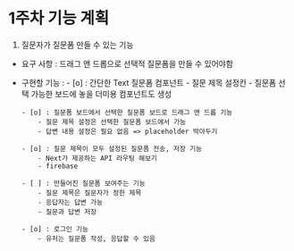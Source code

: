 # 1주차 기능 계획

1. 질문자가 질문폼 만들 수 있는 기능

- 요구 사항 : 드래그 앤 드롭으로 선택적 질문폼을 만들 수 있어야함

- 구현할 기능 : - [o] : 간단한 Text 질문폼 컴포넌트 - 질문 제목 설정칸 - 질문폼 선택 가능한 보드에 놓을 더미용 컴포넌트도 생성

      - [o] : 질문폼 보드에서 선택한 질문폼 보드로 드래그 앤 드롭 기능
          - 질문 제목 설정은 선택한 질문폼 보드에서 가능
          - 답변 내용 설정은 필요 없음 => placeholder 박아두기

      - [o] : 질문 제목이 모두 설정된 질문폼 전송, 저장 기능
          - Next가 제공하는 API 라우팅 해보기
          - firebase

      - [ ] : 만들어진 질문폼 보여주는 기능
          - 질문 제목은 질문자가 정한 제목
          - 응답자는 답변 가능
          - 질문과 답변 저장

      - [o] : 로그인 기능
          - 유저는 질문폼 작성, 응답할 수 있음

